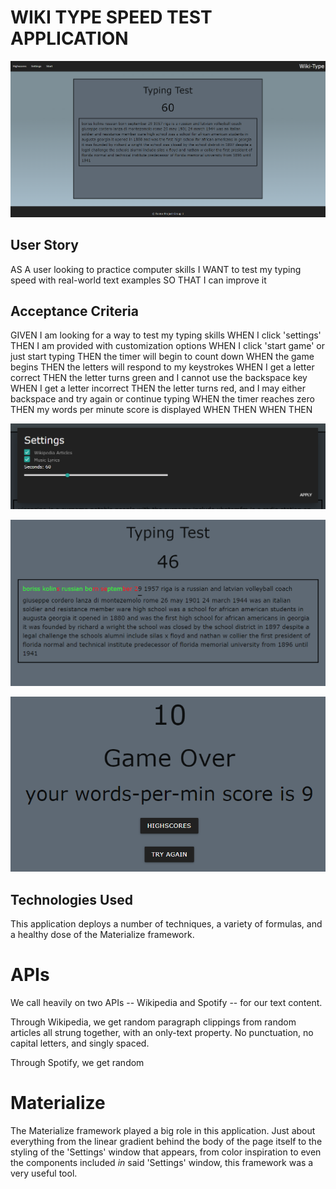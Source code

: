 # WIKI TYPE SPEED TEST APPLICATION

![Application Layout upon Page Load](./Assets/images/overview.png)

## User Story ##
AS A user looking to practice computer skills
I WANT to test my typing speed with real-world text examples
SO THAT I can improve it


## Acceptance Criteria ##
GIVEN I am looking for a way to test my typing skills
WHEN I click 'settings'
THEN I am provided with customization options
WHEN I click 'start game' or just start typing
THEN the timer will begin to count down
WHEN the game begins
THEN the letters will respond to my keystrokes
WHEN I get a letter correct
THEN the letter turns green and I cannot use the backspace key
WHEN I get a letter incorrect
THEN the letter turns red, and I may either backspace and try again or continue typing
WHEN the timer reaches zero
THEN my words per minute score is displayed
WHEN 
THEN 
WHEN 
THEN 

![The settings window customized with Materialize CSS framework.](./Assets/images/settings_selectors.png)

![A correct response renders a bright green font, while an incorrect response renders bright red.](./Assets/images/conditional_formatting.png)

![When the timer reaches zero, the words-per-minute score is displayed.](./Assets/images/words-per-minute_calculation.png)


## Technologies Used ##

This application deploys a number of techniques, a variety of formulas, and a healthy dose of the Materialize framework. 

# APIs
We call heavily on two APIs -- Wikipedia and Spotify -- for our text content.

Through Wikipedia, we get random paragraph clippings from random articles all strung together, with an only-text property. No punctuation, no capital letters, and singly spaced.


Through Spotify, we get random 

<!--
More thorough SPOTIFY explanation
-->

# Materialize
The Materialize framework played a big role in this application. Just about everything from the linear gradient behind the body of the page itself to the styling of the 'Settings' window that appears, from color inspiration to even the components included *in* said 'Settings' window, this framework was a very useful tool.

